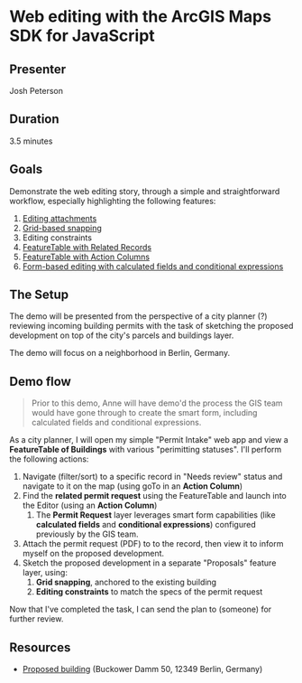 # Web editing with the ArcGIS Maps SDK for JavaScript

## Presenter

Josh Peterson

## Duration

3.5 minutes

## Goals

Demonstrate the web editing story, through a simple and straightforward workflow, especially highlighting the following features:

1. [Editing attachments](https://next.sites.afd.arcgis.com/javascript/latest/sample-code/popup-editaction/)
2. [Grid-based snapping](https://next.sites.afd.arcgis.com/javascript/latest/sample-code/editor-basic/)
3. Editing constraints
4. [FeatureTable with Related Records](https://developers.arcgis.com/javascript/latest/sample-code/widgets-featuretable-relates/)
5. [FeatureTable with Action Columns](https://developers.arcgis.com/javascript/latest/sample-code/widgets-featuretable-custom-content/)
6. [Form-based editing with calculated fields and conditional expressions](https://next.sites.afd.arcgis.com/javascript/latest/sample-code/widgets-featureform-async/)

## The Setup

The demo will be presented from the perspective of a city planner (?) reviewing incoming building permits with the task of sketching the proposed development on top of the city's parcels and buildings layer.

The demo will focus on a neighborhood in Berlin, Germany.

## Demo flow

> Prior to this demo, Anne will have demo'd the process the GIS team would have gone through to create the smart form, including calculated fields and conditional expressions.

As a city planner, I will open my simple "Permit Intake" web app and view a **FeatureTable of Buildings** with various "perimitting statuses". I'll perform the following actions:

1. Navigate (filter/sort) to a specific record in "Needs review" status and navigate to it on the map (using goTo in an **Action Column**)
2. Find the **related permit request** using the FeatureTable and launch into the Editor (using an **Action Column**)
   1. The **Permit Request** layer leverages smart form capabilities (like **calculated fields** and **conditional expressions**) configured previously by the GIS team.
3. Attach the permit request (PDF) to to the record, then view it to inform myself on the proposed development.
4. Sketch the proposed development in a separate "Proposals" feature layer, using:
   1. **Grid snapping**, anchored to the existing building
   2. **Editing constraints** to match the specs of the permit request

Now that I've completed the task, I can send the plan to (someone) for further review.

## Resources

- [Proposed building](https://www.google.com/maps/place/REWE/@52.4399148,13.4328365,297m/data=!3m1!1e3!4m11!1m3!2m2!1sgrocery+store!6e6!3m6!1s0x47a8459d00000001:0xcc6c3af8f27c4a72!8m2!3d52.4402077!4d13.4339665!15sCg1ncm9jZXJ5IHN0b3JlWg8iDWdyb2Nlcnkgc3RvcmWSAQtzdXBlcm1hcmtldOABAA!16s%2Fg%2F1tpb9_vt?entry=ttu&g_ep=EgoyMDI0MTAxNi4wIKXMDSoASAFQAw%3D%3D) (Buckower Damm 50, 12349 Berlin, Germany)
